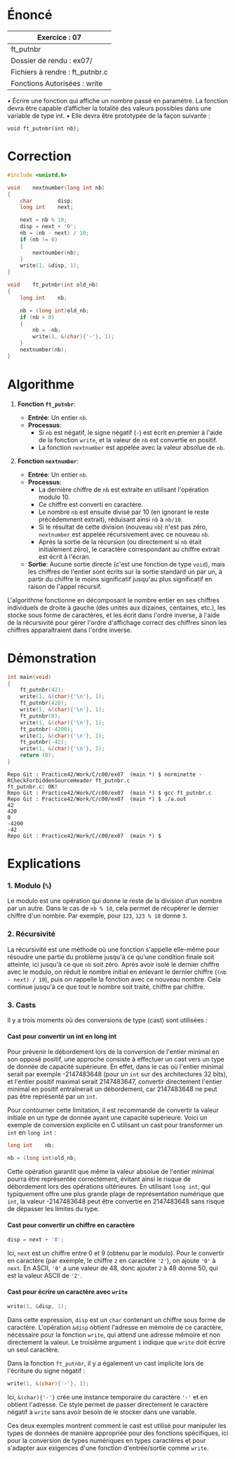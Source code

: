 # Énoncé

| Exercice : 07                   |
| ------------------------------- |
| ft_putnbr                       |
| Dossier de rendu : ex07/        |
| Fichiers à rendre : ft_putnbr.c |
| Fonctions Autorisées : write    |
• Écrire une fonction qui affiche un nombre passé en paramètre. La fonction devra être capable d’afficher la totalité des valeurs possibles dans une variable de type int.
• Elle devra être prototypée de la façon suivante :
```
void ft_putnbr(int nb);
```
# Correction

```C
#include <unistd.h>

void	nextnumber(long int nb)
{
	char		disp;
	long int	next;

	next = nb % 10;
	disp = next + '0';
	nb = (nb - next) / 10;
	if (nb != 0)
	{
		nextnumber(nb);
	}
	write(1, &disp, 1);
}

void	ft_putnbr(int old_nb)
{
	long int	nb;

	nb = (long int)old_nb;
	if (nb < 0)
	{
		nb = -nb;
		write(1, &(char){'-'}, 1);
	}
	nextnumber(nb);
}
```
# Algorithme

1. **Fonction `ft_putnbr`**:
   - **Entrée**: Un entier `nb`.
   - **Processus**:
     - Si `nb` est négatif, le signe négatif (`-`) est écrit en premier à l'aide de la fonction `write`, et la valeur de `nb` est convertie en positif.
     - La fonction `nextnumber` est appelée avec la valeur absolue de `nb`.

2. **Fonction `nextnumber`**:
   - **Entrée**: Un entier `nb`.
   - **Processus**:
     - La dernière chiffre de `nb` est extraite en utilisant l'opération modulo 10.
     - Ce chiffre est converti en caractère.
     - Le nombre `nb` est ensuite divisé par 10 (en ignorant le reste précédemment extrait), réduisant ainsi `nb` à `nb/10`.
     - Si le résultat de cette division (nouveau `nb`) n'est pas zéro, `nextnumber` est appelée récursivement avec ce nouveau `nb`.
     - Après la sortie de la récursion (ou directement si `nb` était initialement zéro), le caractère correspondant au chiffre extrait est écrit à l'écran.
   - **Sortie**: Aucune sortie directe (c'est une fonction de type `void`), mais les chiffres de l'entier sont écrits sur la sortie standard un par un, à partir du chiffre le moins significatif jusqu'au plus significatif en raison de l'appel récursif.

L'algorithme fonctionne en décomposant le nombre entier en ses chiffres individuels de droite à gauche (des unités aux dizaines, centaines, etc.), les stocke sous forme de caractères, et les écrit dans l'ordre inverse, à l'aide de la récursivité pour gérer l'ordre d'affichage correct des chiffres sinon les chiffres apparaîtraient dans l'ordre inverse.
# Démonstration

```C
int	main(void)
{
	ft_putnbr(42);
	write(1, &(char){'\n'}, 1);
	ft_putnbr(420);
	write(1, &(char){'\n'}, 1);
	ft_putnbr(0);
	write(1, &(char){'\n'}, 1);
	ft_putnbr(-4200);
	write(1, &(char){'\n'}, 1);
	ft_putnbr(-42);
	write(1, &(char){'\n'}, 1);
	return (0);
}
```

```
Repo Git : Practice42/Work/C/c00/ex07  (main *) $ norminette -RCheckForbiddenSourceHeader ft_putnbr.c 
ft_putnbr.c: OK!
Repo Git : Practice42/Work/C/c00/ex07  (main *) $ gcc ft_putnbr.c 
Repo Git : Practice42/Work/C/c00/ex07  (main *) $ ./a.out 
42
420
0
-4200
-42
Repo Git : Practice42/Work/C/c00/ex07  (main *) $ 
```
# Explications

### 1. Modulo (`%`)
Le modulo est une opération qui donne le reste de la division d'un nombre par un autre. Dans le cas de `nb % 10`, cela permet de récupérer le dernier chiffre d'un nombre. Par exemple, pour `123`, `123 % 10` donne `3`.

### 2. Récursivité
La récursivité est une méthode où une fonction s'appelle elle-même pour résoudre une partie du problème jusqu'à ce qu'une condition finale soit atteinte, ici jusqu'à ce que `nb` soit zéro. Après avoir isolé le dernier chiffre avec le modulo, on réduit le nombre initial en enlevant le dernier chiffre (`(nb - next) / 10`), puis on rappelle la fonction avec ce nouveau nombre. Cela continue jusqu'à ce que tout le nombre soit traité, chiffre par chiffre.

### 3. Casts
Il y a trois moments où des conversions de type (cast) sont utilisées :
#### Cast pour convertir un int en long int

Pour prévenir le débordement lors de la conversion de l'entier minimal en son opposé positif, une approche consiste à effectuer un cast vers un type de donnée de capacité supérieure. En effet, dans le cas où l'entier minimal serait par exemple -2147483648 (pour un `int` sur des architectures 32 bits), et l'entier positif maximal serait 2147483647, convertir directement l'entier minimal en positif entraînerait un débordement, car 2147483648 ne peut pas être représenté par un `int`.

Pour contourner cette limitation, il est recommandé de convertir la valeur initiale en un type de donnée ayant une capacité supérieure. Voici un exemple de conversion explicite en C utilisant un cast pour transformer un `int` en `long int` :

```C
long int	nb;

nb = (long int)old_nb;
```

Cette opération garantit que même la valeur absolue de l'entier minimal pourra être représentée correctement, évitant ainsi le risque de débordement lors des opérations ultérieures. En utilisant `long int`, qui typiquement offre une plus grande plage de représentation numérique que `int`, la valeur -2147483648 peut être convertie en 2147483648 sans risque de dépasser les limites du type.
#### Cast pour convertir un chiffre en caractère
```c
disp = next + '0';
```
Ici, `next` est un chiffre entre 0 et 9 (obtenu par le modulo). Pour le convertir en caractère (par exemple, le chiffre `2` en caractère `'2'`), on ajoute `'0'` à `next`. En ASCII, `'0'` a une valeur de 48, donc ajouter `2` à 48 donne 50, qui est la valeur ASCII de `'2'`.

#### Cast pour écrire un caractère avec `write`
```c
write(1, &disp, 1);
```
Dans cette expression, `disp` est un `char` contenant un chiffre sous forme de caractère. L'opération `&disp` obtient l'adresse en mémoire de ce caractère, nécessaire pour la fonction `write`, qui attend une adresse mémoire et non directement la valeur. Le troisième argument `1` indique que `write` doit écrire un seul caractère.

Dans la fonction `ft_putnbr`, il y a également un cast implicite lors de l'écriture du signe négatif :
```c
write(1, &(char){'-'}, 1);
```
Ici, `&(char){'-'}` crée une instance temporaire du caractère `'-'` et en obtient l'adresse. Ce style permet de passer directement le caractère négatif à `write` sans avoir besoin de le stocker dans une variable.

Ces deux exemples montrent comment le cast est utilisé pour manipuler les types de données de manière appropriée pour des fonctions spécifiques, ici pour la conversion de types numériques en types caractères et pour s'adapter aux exigences d'une fonction d'entrée/sortie comme `write`.